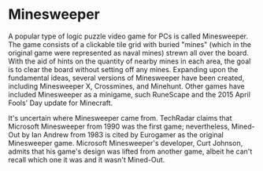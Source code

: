 # Minesweeper
A popular type of logic puzzle video game for PCs is called Minesweeper. The game consists of a clickable tile grid with buried "mines" (which in the original game were represented as naval mines) strewn all over the board. With the aid of hints on the quantity of nearby mines in each area, the goal is to clear the board without setting off any mines. Expanding upon the fundamental ideas, several versions of Minesweeper have been created, including Minesweeper X, Crossmines, and Minehunt. Other games have included Minesweeper as a minigame, such RuneScape and the 2015 April Fools' Day update for Minecraft.

It's uncertain where Minesweeper came from. TechRadar claims that Microsoft Minesweeper from 1990 was the first game; nevertheless, Mined-Out by Ian Andrew from 1983 is cited by Eurogamer as the original Minesweeper game. Microsoft Minesweeper's developer, Curt Johnson, admits that his game's design was lifted from another game, albeit he can't recall which one it was and it wasn't Mined-Out.
